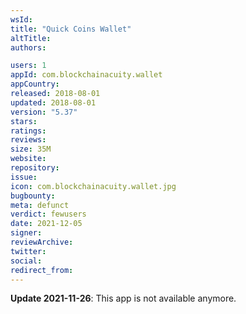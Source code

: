 ```yaml
---
wsId: 
title: "Quick Coins Wallet"
altTitle: 
authors:

users: 1
appId: com.blockchainacuity.wallet
appCountry: 
released: 2018-08-01
updated: 2018-08-01
version: "5.37"
stars: 
ratings: 
reviews: 
size: 35M
website: 
repository: 
issue: 
icon: com.blockchainacuity.wallet.jpg
bugbounty: 
meta: defunct
verdict: fewusers
date: 2021-12-05
signer: 
reviewArchive:
twitter: 
social:
redirect_from:
---
```


**Update 2021-11-26**: This app is not available anymore.

